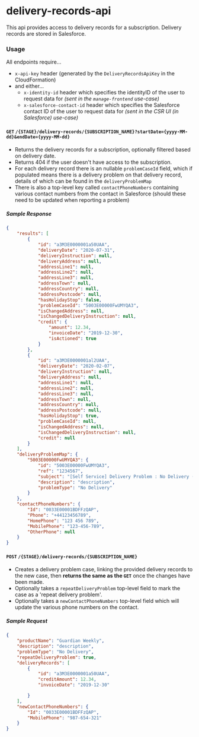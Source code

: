 # delivery-records-api

This api provides access to delivery records for a subscription. Delivery records are stored in Salesforce. 

### Usage

All endpoints require...

- `x-api-key` header (generated by the `DeliveryRecordsApiKey` in the CloudFormation)
- and either...
  - `x-identity-id` header which specifies the identityID of the user to request data for _(sent in the `manage-frontend` use-case)_
  - `x-salesforce-contact-id` header which specifies the Salesforce contact ID of the user to request data for _(sent in the CSR UI (in Salesforce) use-case)_

#### **`GET`** `/{STAGE}/delivery-records/{SUBSCRIPTION_NAME}?startDate={yyyy-MM-dd}&endDate={yyyy-MM-dd}`

- Returns the delivery records for a subscription, optionally filtered based on delivery date.
- Returns 404 if the user doesn't have access to the subscription.
- For each delivery record there is an nullable `problemCaseId` field, which if populated means there is a delivery problem on that delivery record, details of which can be found in the `deliveryProblemMap`
- There is also a top-level key called `contactPhoneNumbers` containing various contact numbers from the contact in Salesforce (should these need to be updated when reporting a problem)

##### Sample Response
```json
{
    "results": [
        {
            "id": "a3M3E0000001a50UAA",
            "deliveryDate": "2020-07-31",
            "deliveryInstruction": null,
            "deliveryAddress": null,
            "addressLine1": null,
            "addressLine2": null,
            "addressLine3": null,
            "addressTown": null,
            "addressCountry": null,
            "addressPostcode": null,
            "hasHolidayStop": false,
            "problemCaseId": "5003E00000FwUMYQA3",
            "isChangedAddress": null,
            "isChangedDeliveryInstruction": null,
            "credit": {
                "amount": 12.34,
                "invoiceDate": "2019-12-30",
                "isActioned": true
            }
        },
        {
            "id": "a3M3E0000001al2UAA",
            "deliveryDate": "2020-02-07",
            "deliveryInstruction": null,
            "deliveryAddress": null,
            "addressLine1": null,
            "addressLine2": null,
            "addressLine3": null,
            "addressTown": null,
            "addressCountry": null,
            "addressPostcode": null,
            "hasHolidayStop": true,
            "problemCaseId": null,
            "isChangedAddress": null,
            "isChangedDeliveryInstruction": null,
            "credit": null
        }
    ],
    "deliveryProblemMap": {
        "5003E00000FwUMYQA3": {
            "id": "5003E00000FwUMYQA3",
            "ref": "1234567",
            "subject": "[Self Service] Delivery Problem : No Delivery (Guardian Weekly - A-S00080535)",
            "description": "description",
            "problemType": "No Delivery"
        }
    },
    "contactPhoneNumbers": {
        "Id": "0033E00001BDFFzQAP",
        "Phone": "+44123456789",
        "HomePhone": "123 456 789",
        "MobilePhone": "123-456-789",
        "OtherPhone": null
    }
}
```

#### `POST` `/{STAGE}/delivery-records/{SUBSCRIPTION_NAME}`

- Creates a delivery problem case, linking the provided delivery records to the new case, then **returns the same as the `GET`** once the changes have been made.
- Optionally takes a `repeatDeliveryProblem` top-level field to mark the case as a 'repeat delivery problem'.
- Optionally takes a `newContactPhoneNumbers` top-level field which will update the various phone numbers on the contact.

##### Sample Request
```json
{
    "productName": "Guardian Weekly",
    "description": "description",
    "problemType": "No Delivery",
    "repeatDeliveryProblem": true,
    "deliveryRecords": [
    	{
    		"id": "a3M3E0000001a50UAA",
    		"creditAmount": 12.34,
    		"invoiceDate": "2019-12-30"

    	}
    ],
    "newContactPhoneNumbers": {
        "Id": "0033E00001BDFFzQAP",
        "MobilePhone": "987-654-321"
    }
}
```